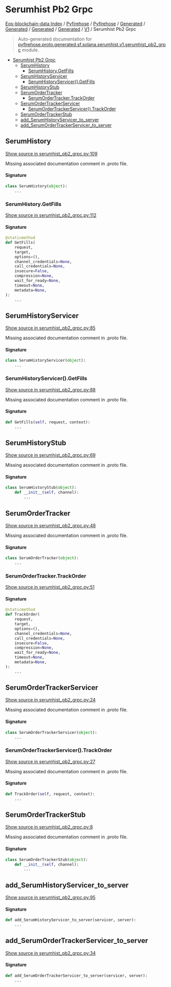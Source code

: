 # Serumhist Pb2 Grpc

[Eos-blockchain-data Index](../../../../../../../README.md#eos-blockchain-data-index) /
[Pyfirehose](../../../../../../index.md#pyfirehose) /
[Pyfirehose](../../../../../../index.md#pyfirehose) /
[Generated](../../../../index.md#generated) /
[Generated](../../../../index.md#generated) /
[Generated](../../../../index.md#generated) /
[Generated](../../../../index.md#generated) /
[V1](./index.md#v1) /
Serumhist Pb2 Grpc

> Auto-generated documentation for [pyfirehose.proto.generated.sf.solana.serumhist.v1.serumhist_pb2_grpc](https://github.com/Krow10/eos-blockchain-data/blob/main/pyfirehose/proto/generated/sf/solana/serumhist/v1/serumhist_pb2_grpc.py) module.

- [Serumhist Pb2 Grpc](#serumhist-pb2-grpc)
  - [SerumHistory](#serumhistory)
    - [SerumHistory.GetFills](#serumhistorygetfills)
  - [SerumHistoryServicer](#serumhistoryservicer)
    - [SerumHistoryServicer().GetFills](#serumhistoryservicer()getfills)
  - [SerumHistoryStub](#serumhistorystub)
  - [SerumOrderTracker](#serumordertracker)
    - [SerumOrderTracker.TrackOrder](#serumordertrackertrackorder)
  - [SerumOrderTrackerServicer](#serumordertrackerservicer)
    - [SerumOrderTrackerServicer().TrackOrder](#serumordertrackerservicer()trackorder)
  - [SerumOrderTrackerStub](#serumordertrackerstub)
  - [add_SerumHistoryServicer_to_server](#add_serumhistoryservicer_to_server)
  - [add_SerumOrderTrackerServicer_to_server](#add_serumordertrackerservicer_to_server)

## SerumHistory

[Show source in serumhist_pb2_grpc.py:109](https://github.com/Krow10/eos-blockchain-data/blob/main/pyfirehose/proto/generated/sf/solana/serumhist/v1/serumhist_pb2_grpc.py#L109)

Missing associated documentation comment in .proto file.

#### Signature

```python
class SerumHistory(object):
    ...
```

### SerumHistory.GetFills

[Show source in serumhist_pb2_grpc.py:112](https://github.com/Krow10/eos-blockchain-data/blob/main/pyfirehose/proto/generated/sf/solana/serumhist/v1/serumhist_pb2_grpc.py#L112)

#### Signature

```python
@staticmethod
def GetFills(
    request,
    target,
    options=(),
    channel_credentials=None,
    call_credentials=None,
    insecure=False,
    compression=None,
    wait_for_ready=None,
    timeout=None,
    metadata=None,
):
    ...
```



## SerumHistoryServicer

[Show source in serumhist_pb2_grpc.py:85](https://github.com/Krow10/eos-blockchain-data/blob/main/pyfirehose/proto/generated/sf/solana/serumhist/v1/serumhist_pb2_grpc.py#L85)

Missing associated documentation comment in .proto file.

#### Signature

```python
class SerumHistoryServicer(object):
    ...
```

### SerumHistoryServicer().GetFills

[Show source in serumhist_pb2_grpc.py:88](https://github.com/Krow10/eos-blockchain-data/blob/main/pyfirehose/proto/generated/sf/solana/serumhist/v1/serumhist_pb2_grpc.py#L88)

Missing associated documentation comment in .proto file.

#### Signature

```python
def GetFills(self, request, context):
    ...
```



## SerumHistoryStub

[Show source in serumhist_pb2_grpc.py:69](https://github.com/Krow10/eos-blockchain-data/blob/main/pyfirehose/proto/generated/sf/solana/serumhist/v1/serumhist_pb2_grpc.py#L69)

Missing associated documentation comment in .proto file.

#### Signature

```python
class SerumHistoryStub(object):
    def __init__(self, channel):
        ...
```



## SerumOrderTracker

[Show source in serumhist_pb2_grpc.py:48](https://github.com/Krow10/eos-blockchain-data/blob/main/pyfirehose/proto/generated/sf/solana/serumhist/v1/serumhist_pb2_grpc.py#L48)

Missing associated documentation comment in .proto file.

#### Signature

```python
class SerumOrderTracker(object):
    ...
```

### SerumOrderTracker.TrackOrder

[Show source in serumhist_pb2_grpc.py:51](https://github.com/Krow10/eos-blockchain-data/blob/main/pyfirehose/proto/generated/sf/solana/serumhist/v1/serumhist_pb2_grpc.py#L51)

#### Signature

```python
@staticmethod
def TrackOrder(
    request,
    target,
    options=(),
    channel_credentials=None,
    call_credentials=None,
    insecure=False,
    compression=None,
    wait_for_ready=None,
    timeout=None,
    metadata=None,
):
    ...
```



## SerumOrderTrackerServicer

[Show source in serumhist_pb2_grpc.py:24](https://github.com/Krow10/eos-blockchain-data/blob/main/pyfirehose/proto/generated/sf/solana/serumhist/v1/serumhist_pb2_grpc.py#L24)

Missing associated documentation comment in .proto file.

#### Signature

```python
class SerumOrderTrackerServicer(object):
    ...
```

### SerumOrderTrackerServicer().TrackOrder

[Show source in serumhist_pb2_grpc.py:27](https://github.com/Krow10/eos-blockchain-data/blob/main/pyfirehose/proto/generated/sf/solana/serumhist/v1/serumhist_pb2_grpc.py#L27)

Missing associated documentation comment in .proto file.

#### Signature

```python
def TrackOrder(self, request, context):
    ...
```



## SerumOrderTrackerStub

[Show source in serumhist_pb2_grpc.py:8](https://github.com/Krow10/eos-blockchain-data/blob/main/pyfirehose/proto/generated/sf/solana/serumhist/v1/serumhist_pb2_grpc.py#L8)

Missing associated documentation comment in .proto file.

#### Signature

```python
class SerumOrderTrackerStub(object):
    def __init__(self, channel):
        ...
```



## add_SerumHistoryServicer_to_server

[Show source in serumhist_pb2_grpc.py:95](https://github.com/Krow10/eos-blockchain-data/blob/main/pyfirehose/proto/generated/sf/solana/serumhist/v1/serumhist_pb2_grpc.py#L95)

#### Signature

```python
def add_SerumHistoryServicer_to_server(servicer, server):
    ...
```



## add_SerumOrderTrackerServicer_to_server

[Show source in serumhist_pb2_grpc.py:34](https://github.com/Krow10/eos-blockchain-data/blob/main/pyfirehose/proto/generated/sf/solana/serumhist/v1/serumhist_pb2_grpc.py#L34)

#### Signature

```python
def add_SerumOrderTrackerServicer_to_server(servicer, server):
    ...
```


